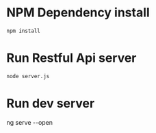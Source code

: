 # NPM Dependency install
`npm install`
# Run Restful Api server
`node server.js`
# Run dev server 
ng serve --open

